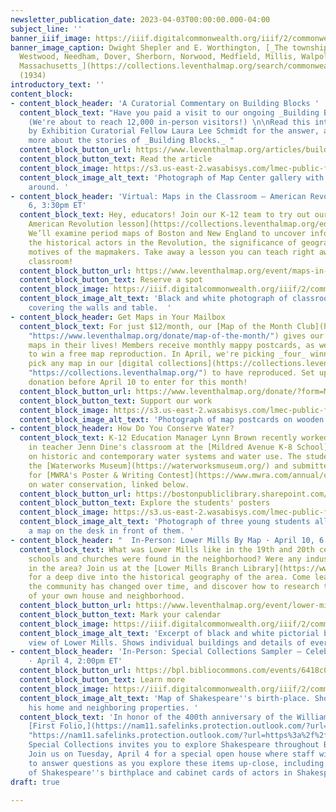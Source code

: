 ```yaml
---
newsletter_publication_date: 2023-04-03T00:00:00.000-04:00
subject_line: ''
banner_iiif_image: https://iiif.digitalcommonwealth.org/iiif/2/commonwealth:q524n3584/740,741,6451,3629/2000,/0/default.jpg
banner_image_caption: Dwight Shepler and E. Worthington, [_The townships of Dedham,
  Westwood, Needham, Dover, Sherborn, Norwood, Medfield, Millis, Walpole, Norfolk,
  Massachusetts_](https://collections.leventhalmap.org/search/commonwealth:q524n357v)
  (1934)
introductory_text: ''
content_block:
- content_block_header: 'A Curatorial Commentary on Building Blocks '
  content_block_text: "Have you paid a visit to our ongoing _Building Blocks_ exhibition?
    (We're about to reach 12,000 in-person visitors!) \n\nRead this introductory essay
    by Exhibition Curatorial Fellow Laura Lee Schmidt for the answer, and to learn
    more about the stories of _Building Blocks._ "
  content_block_button_url: https://www.leventhalmap.org/articles/building-blocks-curators-introduction/
  content_block_button_text: Read the article
  content_block_image: https://s3.us-east-2.wasabisys.com/lmec-public-files/newsletters/BB-Gallery.png
  content_block_image_alt_text: 'Photograph of Map Center gallery with patrons walking
    around. '
- content_block_header: 'Virtual: Maps in the Classroom – American Revolution · April
    6, 3:30pm ET'
  content_block_text: Hey, educators! Join our K-12 team to try out our [Mapping the
    American Revolution lesson](https://collections.leventhalmap.org/educators/curriculum-materials/138).
    We’ll examine period maps of Boston and New England to uncover information about
    the historical actors in the Revolution, the significance of geography, and the
    motives of the mapmakers. Take away a lesson you can teach right away in your
    classroom!
  content_block_button_url: https://www.leventhalmap.org/event/maps-in-the-classroom-american-revolution/
  content_block_button_text: Reserve a spot
  content_block_image: https://iiif.digitalcommonwealth.org/iiif/2/commonwealth:5712mp81g/427,347,4498,3715/2000,/0/default.jpg
  content_block_image_alt_text: 'Black and white photograph of classroom with maps
    covering the walls and table.  '
- content_block_header: Get Maps in Your Mailbox
  content_block_text: For just $12/month, our [Map of the Month Club](https://www.leventhalmap.org/donate/map-of-the-month/
    "https://www.leventhalmap.org/donate/map-of-the-month/") gives our recurring supporters  more
    maps in their lives! Members receive monthly mappy postcards, as well as an opportunity
    to win a free map reproduction. In April, we're picking _four_ winners who can
    pick any map in our [digital collections](https://collections.leventhalmap.org/
    "https://collections.leventhalmap.org/") to have reproduced. Set up your monthly
    donation before April 10 to enter for this month!
  content_block_button_url: https://www.leventhalmap.org/donate/?form=MAPOFTHEMONTH
  content_block_button_text: Support our work
  content_block_image: https://s3.us-east-2.wasabisys.com/lmec-public-files/newsletters/MOTM.png
  content_block_image_alt_text: 'Photograph of map postcards on wooden table. '
- content_block_header: How Do You Conserve Water?
  content_block_text: K-12 Education Manager Lynn Brown recently worked with students
    in teacher Jenn Dine's classroom at the [Mildred Avenue K-8 School](https://www.bostonpublicschools.org/Domain/424)
    on historic and contemporary water systems and water use. The students then visited
    the [Waterworks Museum](https://waterworksmuseum.org/) and submitted projects
    for [MWRA's Poster & Writing Contest](https://www.mwra.com/annual/contest/2023/pre/packet.pdf)
    on water conservation, linked below.
  content_block_button_url: https://bostonpubliclibrary.sharepoint.com/:b:/s/LeventhalMap/EdcJ7RAmDhFGjXZF7pcr4YQBrY5Lgg5xnKrJ-g9a9OO8lA?e=F5MN2I
  content_block_button_text: Explore the students' posters
  content_block_image: https://s3.us-east-2.wasabisys.com/lmec-public-files/newsletters/Mildred-K8.png
  content_block_image_alt_text: 'Photograph of three young students all looking at
    a map on the desk in front of them. '
- content_block_header: "  In-Person: Lower Mills By Map · April 10, 6:00pm ET"
  content_block_text: What was Lower Mills like in the 19th and 20th centuries? What
    schools and churches were found in the neighborhood? Were any industries based
    in the area? Join us at the [Lower Mills Branch Library](https://www.bpl.org/locations/lower-mills/)
    for a deep dive into the historical geography of the area. Come learn about how
    the community has changed over time, and discover how to research the history
    of your own house and neighborhood.
  content_block_button_url: https://www.leventhalmap.org/event/lower-mills-by-map/
  content_block_button_text: Mark your calendar
  content_block_image: https://iiif.digitalcommonwealth.org/iiif/2/commonwealth:x633ff67c/2550,1643,3804,3084/2000,/0/default.jpg
  content_block_image_alt_text: 'Excerpt of black and white pictorial bird''s eye
    view of Lower Mills. Shows individual buildings and details of everyday life. '
- content_block_header: 'In-Person: Special Collections Sampler – Celebrate Shakespeare
    · April 4, 2:00pm ET'
  content_block_button_url: https://bpl.bibliocommons.com/events/6418c06c6ef7092800acf371
  content_block_button_text: Learn more
  content_block_image: https://iiif.digitalcommonwealth.org/iiif/2/commonwealth:0r96fn90m/115,169,3416,3121/2000,/0/default.jpg
  content_block_image_alt_text: 'Map of Shakespeare''s birth-place. Shows layout of
    his home and neighboring properties. '
  content_block_text: 'In honor of the 400th anniversary of the William Shakespeare''s
    [First Folio,](https://nam11.safelinks.protection.outlook.com/?url=https%3A%2F%2Fark.digitalcommonwealth.org%2Fark%3A%2F50959%2Fcv43pc026&data=05%7C01%7Ckmonahan%40bpl.org%7C8798ebebbb0a4e3694de08db2712ee3a%7Cfa735c71d7954c01b0ae09fa7415b2b1%7C0%7C0%7C638146734482755150%7CUnknown%7CTWFpbGZsb3d8eyJWIjoiMC4wLjAwMDAiLCJQIjoiV2luMzIiLCJBTiI6Ik1haWwiLCJXVCI6Mn0%3D%7C3000%7C%7C%7C&sdata=v2EKqC92JTdWdmujfDh50eBFblnNhV9duvukgG5EIaw%3D&reserved=0
    "https://nam11.safelinks.protection.outlook.com/?url=https%3a%2f%2fark.digitalcommonwealth.org%2fark%3a%2f50959%2fcv43pc026&data=05%7c01%7ckmonahan%40bpl.org%7c8798ebebbb0a4e3694de08db2712ee3a%7cfa735c71d7954c01b0ae09fa7415b2b1%7c0%7c0%7c638146734482755150%7cunknown%7ctwfpbgzsb3d8eyjwijoimc4wljawmdailcjqijoiv2lumziilcjbtii6ik1hawwilcjxvci6mn0%3d%7c3000%7c%7c%7c&sdata=v2ekqc92jtdwdmujfdh50ebfblnnhv9duvukgg5eiaw%3d&reserved=0")
    Special Collections invites you to explore Shakespeare throughout BPL collections!
    Join us on Tuesday, April 4 for a special open house where staff will be available
    to answer questions as you explore these items up-close, including an 1824 map
    of Shakespeare''s birthplace and cabinet cards of actors in Shakespeare plays. '
draft: true

---
```

